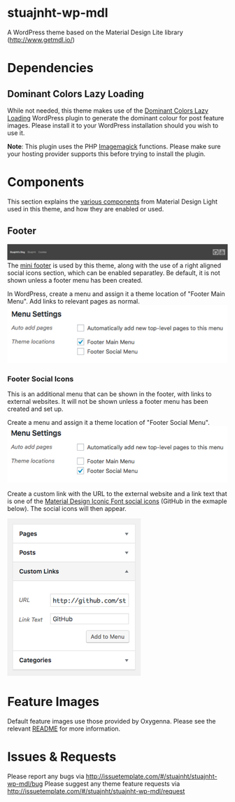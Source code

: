 # stuajnht-wp-mdl
A WordPress theme based on the Material Design Lite library (http://www.getmdl.io/)

# Dependencies
## Dominant Colors Lazy Loading
While not needed, this theme makes use of the [Dominant Colors Lazy Loading](https://wordpress.org/plugins/dominant-colors-lazy-loading/) WordPress plugin to generate the dominant colour for post feature images. Please install it to your WordPress installation should you wish to use it.

**Note**: This plugin uses the PHP [Imagemagick](http://php.net/manual/en/book.imagick.php) functions. Please make sure your hosting provider supports this before trying to install the plugin.

# Components
This section explains the [various components](https://getmdl.io/components/index.html) from Material Design Light used in this theme, and how they are enabled or used. 

## Footer
![Full footer example](/resources/readme/footer/footer-example--full.png?raw=true "Full footer example")
The [mini footer](https://getmdl.io/components/index.html#layout-section/footer) is used by this theme, along with the use of a right aligned social icons section, which can be enabled separatley. Be default, it is not shown unless a footer menu has been created.

In WordPress, create a menu and assign it a theme location of "Footer Main Menu". Add links to relevant pages as normal.
![Footer main menu theme location](/resources/readme/footer/footer-example--main-menu--theme-location.png?raw=true "Footer main menu theme location")

### Footer Social Icons
This is an additional menu that can be shown in the footer, with links to external websites. It will not be shown unless a footer menu has been created and set up.

Create a menu and assign it a theme location of "Footer Social Menu".
![Footer social menu theme location](/resources/readme/footer/footer-example--social-menu--theme-location.png?raw=true "Footer social menu theme location")

Create a custom link with the URL to the external website and a link text that is one of the [Material Design Iconic Font social icons](http://zavoloklom.github.io/material-design-iconic-font/icons.html#social) (GitHub in the exmaple below). The social icons will then appear.

![Footer social menu custom link](/resources/readme/footer/footer-example--social-menu--custom-link.png?raw=true "Footer social menu custom link")

# Feature Images
Default feature images use those provided by Oxygenna. Please see the relevant [README](/stuajnht-wp-mdl/images/post-thumbnails/README.md) for more information.

# Issues & Requests
Please report any bugs via http://issuetemplate.com/#/stuajnht/stuajnht-wp-mdl/bug
Please suggest any theme feature requests via http://issuetemplate.com/#/stuajnht/stuajnht-wp-mdl/request